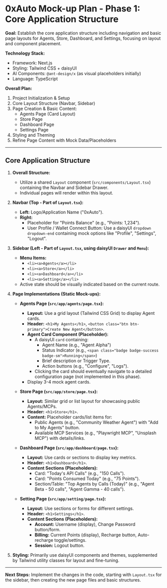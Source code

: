 # 0xAuto Mock-up Plan - Phase 1: Core Application Structure

**Goal:** Establish the core application structure including navigation and basic page layouts for Agents, Store, Dashboard, and Settings, focusing on layout and component placement.

**Technology Stack:**
*   Framework: Next.js
*   Styling: Tailwind CSS + daisyUI
*   AI Components: `@ant-design/x` (as visual placeholders initially)
*   Language: TypeScript

**Overall Plan:**
1.  Project Initialization & Setup
2.  Core Layout Structure (Navbar, Sidebar)
3.  Page Creation & Basic Content:
    *   Agents Page (Card Layout)
    *   Store Page
    *   Dashboard Page
    *   Settings Page
4.  Styling and Theming
5.  Refine Page Content with Mock Data/Placeholders

---

## Core Application Structure

1.  **Overall Structure:**
    *   Utilize a shared `Layout` component (`src/components/Layout.tsx`) containing the Navbar and Sidebar Drawer.
    *   Individual pages will render within this layout.

2.  **Navbar (Top - Part of `Layout.tsx`):**
    *   **Left:** Logo/Application Name ("0xAuto").
    *   **Right:**
        *   Placeholder for "Points Balance" (e.g., "Points: 1,234").
        *   User Profile / Wallet Connect Button: Use a daisyUI `dropdown dropdown-end` containing mock options like "Profile", "Settings", "Logout".

3.  **Sidebar (Left - Part of `Layout.tsx`, using daisyUI `Drawer` and `Menu`):**
    *   **Menu Items:**
        *   `<li><a>Agents</a></li>`
        *   `<li><a>Store</a></li>`
        *   `<li><a>Dashboard</a></li>`
        *   `<li><a>Setting</a></li>`
    *   Active state should be visually indicated based on the current route.

4.  **Page Implementations (Static Mock-ups):**

    *   **Agents Page (`src/app/agents/page.tsx`):**
        *   **Layout:** Use a grid layout (Tailwind CSS Grid) to display Agent cards.
        *   **Header:** `<h1>My Agents</h1>`, `<button class="btn btn-primary">Create New Agent</button>`.
        *   **Agent Card Component (Placeholder):**
            *   A daisyUI `card` containing:
                *   Agent Name (e.g., "Agent Alpha")
                *   Status Indicator (e.g., `<span class="badge badge-success badge-sm">Running</span>`)
                *   Brief description or Trigger Type.
                *   Action buttons (e.g., "Configure", "Logs").
            *   Clicking the card should eventually navigate to a detailed configuration page (not implemented in this phase).
        *   Display 3-4 mock agent cards.

    *   **Store Page (`src/app/store/page.tsx`):**
        *   **Layout:** Similar grid or list layout for showcasing public Agents/MCPs.
        *   **Header:** `<h1>Store</h1>`.
        *   **Content:** Placeholder cards/list items for:
            *   Public Agents (e.g., "Community Weather Agent") with "Add to My Agents" button.
            *   Available MCP Services (e.g., "Playwright MCP", "Unsplash MCP") with details/links.

    *   **Dashboard Page (`src/app/dashboard/page.tsx`):**
        *   **Layout:** Use cards or sections to display key metrics.
        *   **Header:** `<h1>Dashboard</h1>`.
        *   **Content Sections (Placeholders):**
            *   Card: "Today's API Calls" (e.g., "150 Calls").
            *   Card: "Points Consumed Today" (e.g., "75 Points").
            *   Section/Table: "Top Agents by Calls (Today)" (e.g., "Agent Beta - 50 calls", "Agent Gamma - 40 calls").

    *   **Setting Page (`src/app/setting/page.tsx`):**
        *   **Layout:** Use sections or forms for different settings.
        *   **Header:** `<h1>Settings</h1>`.
        *   **Content Sections (Placeholders):**
            *   **Account:** Username (display), Change Password button/form.
            *   **Billing:** Current Points (display), Recharge button, Auto-recharge toggle/settings.
            *   **Session:** Logout button.

5.  **Styling:** Primarily use daisyUI components and themes, supplemented by Tailwind utility classes for layout and fine-tuning.

---

**Next Steps:** Implement the changes in the code, starting with `Layout.tsx` for the sidebar, then creating the new page files and basic structures.